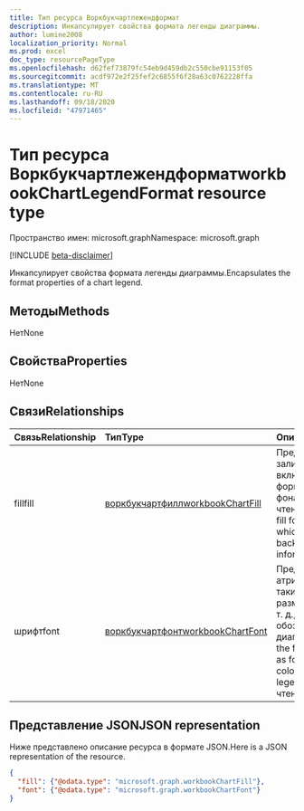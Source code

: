 ```yaml
---
title: Тип ресурса Воркбукчартлежендформат
description: Инкапсулирует свойства формата легенды диаграммы.
author: lumine2008
localization_priority: Normal
ms.prod: excel
doc_type: resourcePageType
ms.openlocfilehash: d62fef73879fc54eb9d459db2c550cbe91153f05
ms.sourcegitcommit: acdf972e2f25fef2c6855f6f28a63c0762228ffa
ms.translationtype: MT
ms.contentlocale: ru-RU
ms.lasthandoff: 09/18/2020
ms.locfileid: "47971465"
---
```

# <a name="workbookchartlegendformat-resource-type"></a><span data-ttu-id="577ea-103">Тип ресурса Воркбукчартлежендформат</span><span class="sxs-lookup"><span data-stu-id="577ea-103">workbookChartLegendFormat resource type</span></span>

<span data-ttu-id="577ea-104">Пространство имен: microsoft.graph</span><span class="sxs-lookup"><span data-stu-id="577ea-104">Namespace: microsoft.graph</span></span>

[!INCLUDE [beta-disclaimer](../../includes/beta-disclaimer.md)]

<span data-ttu-id="577ea-105">Инкапсулирует свойства формата легенды диаграммы.</span><span class="sxs-lookup"><span data-stu-id="577ea-105">Encapsulates the format properties of a chart legend.</span></span>

## <a name="methods"></a><span data-ttu-id="577ea-106">Методы</span><span class="sxs-lookup"><span data-stu-id="577ea-106">Methods</span></span>
<span data-ttu-id="577ea-107">Нет</span><span class="sxs-lookup"><span data-stu-id="577ea-107">None</span></span>

## <a name="properties"></a><span data-ttu-id="577ea-108">Свойства</span><span class="sxs-lookup"><span data-stu-id="577ea-108">Properties</span></span>
<span data-ttu-id="577ea-109">Нет</span><span class="sxs-lookup"><span data-stu-id="577ea-109">None</span></span>

## <a name="relationships"></a><span data-ttu-id="577ea-110">Связи</span><span class="sxs-lookup"><span data-stu-id="577ea-110">Relationships</span></span>
| <span data-ttu-id="577ea-111">Связь</span><span class="sxs-lookup"><span data-stu-id="577ea-111">Relationship</span></span> | <span data-ttu-id="577ea-112">Тип</span><span class="sxs-lookup"><span data-stu-id="577ea-112">Type</span></span>   |<span data-ttu-id="577ea-113">Описание</span><span class="sxs-lookup"><span data-stu-id="577ea-113">Description</span></span>|
|:---------------|:--------|:----------|
|<span data-ttu-id="577ea-114">fill</span><span class="sxs-lookup"><span data-stu-id="577ea-114">fill</span></span>|[<span data-ttu-id="577ea-115">воркбукчартфилл</span><span class="sxs-lookup"><span data-stu-id="577ea-115">workbookChartFill</span></span>](workbookchartfill.md)|<span data-ttu-id="577ea-p101">Представляет формат заливки объекта, включая сведения о форматировании фона. Только для чтения.</span><span class="sxs-lookup"><span data-stu-id="577ea-p101">Represents the fill format of an object, which includes background formating information. Read-only.</span></span>|
|<span data-ttu-id="577ea-118">шрифт</span><span class="sxs-lookup"><span data-stu-id="577ea-118">font</span></span>|[<span data-ttu-id="577ea-119">воркбукчартфонт</span><span class="sxs-lookup"><span data-stu-id="577ea-119">workbookChartFont</span></span>](workbookchartfont.md)|<span data-ttu-id="577ea-120">Представляет атрибуты шрифта, такие как имя шрифта, размер шрифта, цвет и т. д., в условных обозначениях диаграммы.</span><span class="sxs-lookup"><span data-stu-id="577ea-120">Represents the font attributes such as font name, font size, color, etc. of a chart legend.</span></span> <span data-ttu-id="577ea-121">Только для чтения.</span><span class="sxs-lookup"><span data-stu-id="577ea-121">Read-only.</span></span>|


## <a name="json-representation"></a><span data-ttu-id="577ea-122">Представление JSON</span><span class="sxs-lookup"><span data-stu-id="577ea-122">JSON representation</span></span>

<span data-ttu-id="577ea-123">Ниже представлено описание ресурса в формате JSON.</span><span class="sxs-lookup"><span data-stu-id="577ea-123">Here is a JSON representation of the resource.</span></span>

<!--{
  "blockType": "resource",
  "optionalProperties": [
    "fill",
    "font"
    ],
  "baseType": "microsoft.graph.entity",
  "@odata.type": "microsoft.graph.workbookChartLegendFormat"
}-->

```json
{
  "fill": {"@odata.type": "microsoft.graph.workbookChartFill"},
  "font": {"@odata.type": "microsoft.graph.workbookChartFont"}
}
```


<!-- uuid: 8fcb5dbc-d5aa-4681-8e31-b001d5168d79
2015-10-25 14:57:30 UTC -->
<!--
{
  "type": "#page.annotation",
  "description": "workbookChartLegendFormat resource",
  "keywords": "",
  "section": "documentation",
  "tocPath": "",
  "suppressions": []
}
-->


